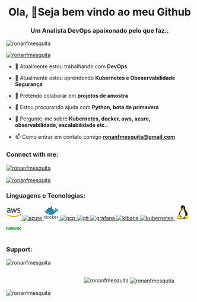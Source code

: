 <h1 align="center">Ola, 👋Seja bem vindo ao meu Github</h1>
<h3 align="center">Um Analista DevOps apaixonado pelo que faz..</h3>

<p align="left"> <img src="https://komarev.com/ghpvc/?username=ronanfmesquita&label=Profile%20views&color=0e75b6&style=plastic" alt="ronanfmesquita" /> </p>

<p align="left"> <a href="https://github.com/ryo-ma/github-profile-trophy"><img src="https://github-profile-trophy.vercel.app/?username=ronanfmesquita" alt="ronanfmesquita" /></a> </p>

- 🔭 Atualmente estou trabalhando com **DevOps**

- 🌱 Atualmente estou aprendendo **Kubernetes e Obeservabilidade Segurança**

- 👯 Pretendo colaborar em **projetos de amostra**

- 🤝 Estou procurando ajuda com **Python, bota de primavera**

- 💬 Pergunte-me sobre **Kubernetes, docker, aws, azure, observabilidade, escalabilidade etc..**

- 📫 Como entrar em contato comigo **ronanfmesquita@gmail.com**

<h3 align="left">Connect with me:</h3>
<p align="left">
<a href="https://linkedin.com/in/ronanfmesquita" target="blank"><img align="center" src="https://raw.githubusercontent.com/rahuldkjain/github-profile-readme-generator/master/src/images/icons/Social/linked-in-alt.svg" alt="ronanfmesquita" height="30" width="40" /></a>
</p>
<a href="https://hub.docker.com/u/ronanfmesquita" target="blank"><img align="center" src="https://d1q6f0aelx0por.cloudfront.net/product-logos/library-docker-logo.png" alt="ronanfmesquita" height="30" width="40" /></a>
</p>


<h3 align="left">Linguagens e Tecnologias:</h3>
<p align="left"> <a href="https://aws.amazon.com" target="_blank" rel="noreferrer"> <img src="https://raw.githubusercontent.com/devicons/devicon/master/icons/amazonwebservices/amazonwebservices-original-wordmark.svg" alt="aws" width="40" height="40"/> </a> <a href="https://azure.microsoft.com/en-in/" target="_blank" rel="noreferrer"> <img src="https://www.vectorlogo.zone/logos/microsoft_azure/microsoft_azure-icon.svg" alt="azure" width="40" height="40"/> </a> <a href="https://www.docker.com/" target="_blank" rel="noreferrer"> <img src="https://raw.githubusercontent.com/devicons/devicon/master/icons/docker/docker-original-wordmark.svg" alt="docker" width="40" height="40"/> </a> <a href="https://cloud.google.com" target="_blank" rel="noreferrer"> <img src="https://www.vectorlogo.zone/logos/google_cloud/google_cloud-icon.svg" alt="gcp" width="40" height="40"/> </a> <a href="https://git-scm.com/" target="_blank" rel="noreferrer"> <img src="https://www.vectorlogo.zone/logos/git-scm/git-scm-icon.svg" alt="git" width="40" height="40"/> </a> <a href="https://grafana.com" target="_blank" rel="noreferrer"> <img src="https://www.vectorlogo.zone/logos/grafana/grafana-icon.svg" alt="grafana" width="40" height="40"/> </a> <a href="https://www.elastic.co/kibana" target="_blank" rel="noreferrer"> <img src="https://www.vectorlogo.zone/logos/elasticco_kibana/elasticco_kibana-icon.svg" alt="kibana" width="40" height="40"/> </a> <a href="https://kubernetes.io" target="_blank" rel="noreferrer"> <img src="https://www.vectorlogo.zone/logos/kubernetes/kubernetes-icon.svg" alt="kubernetes" width="40" height="40"/> </a> <a href="https://www.linux.org/" target="_blank" rel="noreferrer"> <img src="https://raw.githubusercontent.com/devicons/devicon/master/icons/linux/linux-original.svg" alt="linux" width="40" height="40"/> </a> <a href="https://www.nginx.com" target="_blank" rel="noreferrer"> <img src="https://raw.githubusercontent.com/devicons/devicon/master/icons/nginx/nginx-original.svg" alt="nginx" width="40" height="40"/> </a> </p>

<h3 align="left">Support:</h3>
<p><a href="https://www.buymeacoffee.com/ronanfmesquita"> <img align="left" src="https://cdn.buymeacoffee.com/buttons/v2/default-yellow.png" height="50" width="210" alt="ronanfmesquita" /></a></p><br><br>

<p><img align="left" src="https://github-readme-stats.vercel.app/api/top-langs?username=ronanfmesquita&show_icons=true&locale=en&layout=compact" alt="ronanfmesquita" /></p>

<p>&nbsp;<img align="center" src="https://github-readme-stats.vercel.app/api?username=ronanfmesquita&show_icons=true&locale=en" alt="ronanfmesquita" /></p>

<p><img align="center" src="https://github-readme-streak-stats.herokuapp.com/?user=ronanfmesquita&" alt="ronanfmesquita" /></p>
